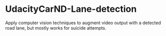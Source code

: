 # UdacityCarND-Lane-detection

Apply computer vision techniques to augment video output with a detected road lane, but mostly works for suicide attempts.
